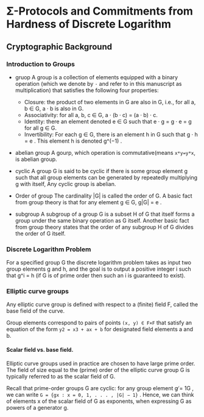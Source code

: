 # Σ-Protocols and Commitments from Hardness of Discrete Logarithm

## Cryptographic Background

### Introduction to Groups
* gruop
A group is a collection of elements equipped with a binary operation (which we denote by `·` and refer
to in this manuscript as multiplication) that satisfies the following four properties:
  * Closure: the product of two elements in G are also in G, i.e., for all a, b ∈ G, a · b is also in G. 
  * Associativity: for all a, b, c ∈ G, a · (b · c) = (a · b) · c. 
  * Identity: there an element denoted e ∈ G such that e · g = g · e = g for all g ∈ G. 
  * Invertibility: For each g ∈ G, there is an element h in G such that g · h = e . This element h is denoted g^(−1) .

* abelian group
A gourp, which operation is commutative(means `x*y=y*x`, is abelian group.


* cyclic
A group G is said to be cyclic if there is some group element g such that all group elements can be
generated by repeatedly multiplying g with itself,
Any cyclic group is abelian.

* Order of group
  The cardinality |G| is called the order of G. A basic fact from group theory is that for any element
  g ∈ G, g|G| = e .

* subgroup
  A subgroup of a group G is a subset H of G that itself forms a group under the same binary operation as
  G itself. Another basic fact from group theory states that the order of any subgroup H of G divides the order
  of G itself.

### Discrete Logarithm Problem
For a specified group G the discrete logarithm problem takes as input two group elements g and h, and the
goal is to output a positive integer i such that g^i = h (if G is of prime order then such an i is guaranteed to
exist).


### Elliptic curve groups
Any elliptic curve group is defined with respect to a (finite) field F, called the base field of the curve.

Group elements correspond to pairs of points `(x, y) ∈ F×F` that satisfy an equation of the form `y2 = x3 + ax + b` for designated field elements a and b.



#### Scalar field vs. base field.
Elliptic curve groups used in practice are chosen to have large prime order.
The field of size equal to the (prime) order of the elliptic curve group G is typically referred to as the scalar field of G.

Recall that prime-order groups G are cyclic: for any group element g ̸= 1G , we can write `G = {gx : x = 0, 1, . . . , |G| − 1}` . 
Hence, we can think of elements x of the scalar field of G as exponents, when expressing G as powers of a generator g.